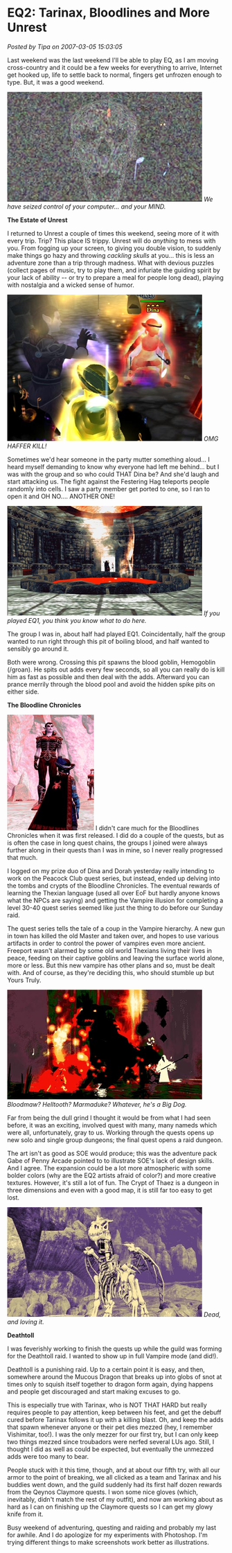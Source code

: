 # EQ2: Tarinax, Bloodlines and More Unrest

*Posted by Tipa on 2007-03-05 15:03:05*

Last weekend was the last weekend I'll be able to play EQ, as I am moving cross-country and it could be a few weeks for everything to arrive, Internet get hooked up, life to settle back to normal, fingers get unfrozen enough to type.
But, it was a good weekend.



*![wk-skull.jpg](../../../uploads/2007/03/wk-skull.jpg)
We have seized control of your computer... and your MIND.*

**The Estate of Unrest**

I returned to Unrest a couple of times this weekend, seeing more of it with every trip. Trip? This place IS trippy. Unrest will do *anything* to mess with you. From fogging up your screen, to giving you double vision, to suddenly make things go hazy and throwing *cackling skulls* at you... this is less an adventure zone than a trip through madness. What with devious puzzles (collect pages of music, try to play them, and infuriate the guiding spirit by your lack of ability -- or try to prepare a meal for people long dead), playing with nostalgia and a wicked sense of humor.

*![wk-dina.jpg](../../../uploads/2007/03/wk-dina.jpg)
OMG HAFFER KILL!*

Sometimes we'd hear someone in the party mutter something aloud... I heard myself demanding to know why everyone had left me behind... but I was with the group and so who could THAT Dina be? And she'd laugh and start attacking us. The fight against the Festering Hag teleports people randomly into cells. I saw a party member get ported to one, so I ran to open it and OH NO.... ANOTHER ONE!

*![wk-lavatrap.jpg](../../../uploads/2007/03/wk-lavatrap.jpg)
If you played EQ1, you think you know what to do here.*

The group I was in, about half had played EQ1. Coincidentally, half the group wanted to run right through this pit of boiling blood, and half wanted to sensibly go around it.

Both were wrong. Crossing this pit spawns the blood goblin, Hemogoblin (/groan). He spits out adds every few seconds, so all you can really do is kill him as fast as possible and then deal with the adds. Afterward you can prance merrily through the blood pool and avoid the hidden spike pits on either side.

**The Bloodline Chronicles**

![wk-vampire.jpg](../../../uploads/2007/03/wk-vampire.jpg) I didn't care much for the Bloodlines Chronicles when it was first released. I did do a couple of the quests, but as is often the case in long quest chains, the groups I joined were always further along in their quests than I was in mine, so I never really progressed that much.

I logged on my prize duo of Dina and Dorah yesterday really intending to work on the Peacock Club quest series, but instead, ended up delving into the tombs and crypts of the Bloodline Chronicles. The eventual rewards of learning the Thexian language (used all over EoF but hardly anyone knows what the NPCs are saying) and getting the Vampire illusion for completing a level 30-40 quest series seemed like just the thing to do before our Sunday raid.

The quest series tells the tale of a coup in the Vampire hierarchy. A new gun in town has killed the old Master and taken over, and hopes to use various artifacts in order to control the power of vampires even more ancient. Freeport wasn't alarmed by some old world Thexians living their lives in peace, feeding on their captive goblins and leaving the surface world alone, more or less. But this new vampire has other plans and so, must be dealt with. And of course, as they're deciding this, who should stumble up but Yours Truly.

*![wk-hellhound.jpg](../../../uploads/2007/03/wk-hellhound.jpg)
Bloodmaw? Helltooth? Marmaduke? Whatever, he's a Big Dog.*

Far from being the dull grind I thought it would be from what I had seen before, it was an exciting, involved quest with many, many nameds which were all, unfortunately, gray to us. Working through the quests opens up new solo and single group dungeons; the final quest opens a raid dungeon.

The art isn't as good as SOE would produce; this was the adventure pack Gabe of Penny Arcade pointed to to illustrate SOE's lack of design skills. And I agree. The expansion could be a lot more atmospheric with some bolder colors (why are the EQ2 artists afraid of color?) and more creative textures. However, it's still a lot of fun. The Crypt of Thaez is a dungeon in three dimensions and even with a good map, it is still far too easy to get lost.

*![wk-tarinax.jpg](../../../uploads/2007/03/wk-tarinax.jpg)
Dead, and loving it.*

**Deathtoll**

I was feverishly working to finish the quests up while the guild was forming for the Deathtoll raid. I wanted to show up in full Vampire mode (and did!).

Deathtoll is a punishing raid. Up to a certain point it is easy, and then, somewhere around the Mucous Dragon that breaks up into globs of snot at times only to squish itself together to dragon form again, dying happens and people get discouraged and start making excuses to go.

This is especially true with Tarinax, who is NOT THAT HARD but really requires people to pay attention, keep between his feet, and get the debuff cured before Tarinax follows it up with a killing blast. Oh, and keep the adds that spawn whenever anyone or their pet dies mezzed (hey, I remember Vishimitar, too!). I was the only mezzer for our first try, but I can only keep two things mezzed since troubadors were nerfed several LUs ago. Still, I thought I did as well as could be expected, but eventually the unmezzed adds were too many to bear.

People stuck with it this time, though, and at about our fifth try, with all our armor to the point of breaking, we all clicked as a team and Tarinax and his buddies went down, and the guild suddenly had its first half dozen rewards from the Qeynos Claymore quests. I won some nice gloves (which, inevitably, didn't match the rest of my outfit), and now am working about as hard as I can on finishing up the Claymore quests so I can get my glowy knife from it.

Busy weekend of adventuring, questing and raiding and probably my last for awhile. And I do apologize for my experiments with Photoshop. I'm trying different things to make screenshots work better as illustrations.










